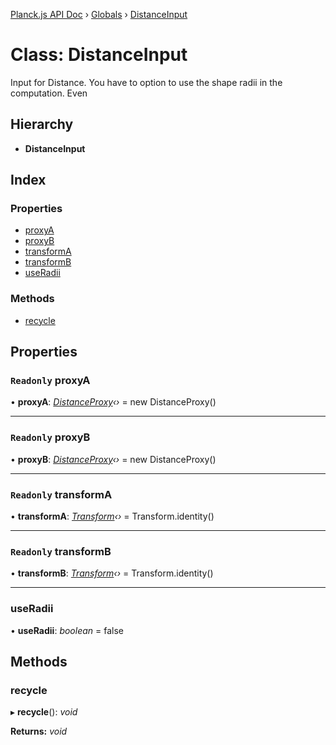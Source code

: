 [Planck.js API Doc](../README.md) › [Globals](../globals.md) › [DistanceInput](distanceinput.md)

# Class: DistanceInput

Input for Distance. You have to option to use the shape radii in the
computation. Even

## Hierarchy

* **DistanceInput**

## Index

### Properties

* [proxyA](distanceinput.md#readonly-proxya)
* [proxyB](distanceinput.md#readonly-proxyb)
* [transformA](distanceinput.md#readonly-transforma)
* [transformB](distanceinput.md#readonly-transformb)
* [useRadii](distanceinput.md#useradii)

### Methods

* [recycle](distanceinput.md#recycle)

## Properties

### `Readonly` proxyA

• **proxyA**: *[DistanceProxy](distanceproxy.md)‹›* = new DistanceProxy()

___

### `Readonly` proxyB

• **proxyB**: *[DistanceProxy](distanceproxy.md)‹›* = new DistanceProxy()

___

### `Readonly` transformA

• **transformA**: *[Transform](transform.md)‹›* = Transform.identity()

___

### `Readonly` transformB

• **transformB**: *[Transform](transform.md)‹›* = Transform.identity()

___

###  useRadii

• **useRadii**: *boolean* = false

## Methods

###  recycle

▸ **recycle**(): *void*

**Returns:** *void*
